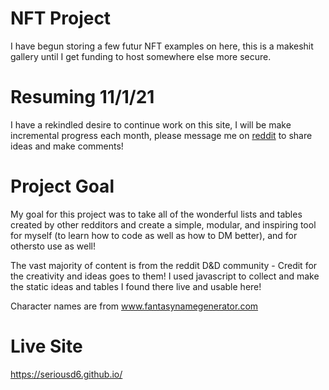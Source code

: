 # NFT Project
I have begun storing a few futur NFT examples on here, this is a makeshit gallery until I get funding to host somewhere else more secure.

# Resuming 11/1/21
I have a rekindled desire to continue work on this site, I will be make incremental progress each month, please message me on [reddit](https://www.reddit.com/user/seriousd6/) to share ideas and make comments!

# Project Goal
My goal for this project was to take all of the wonderful lists and tables created by other redditors and create a simple, modular, and inspiring tool for myself (to learn how to code as well as how to DM better), and for othersto use as well!

The vast majority of content is from the reddit D&D community - Credit for the creativity and ideas goes to them! I used javascript to collect and make the static ideas and tables I found there live and usable here! 

Character names are from www.fantasynamegenerator.com

# Live Site
https://seriousd6.github.io/
